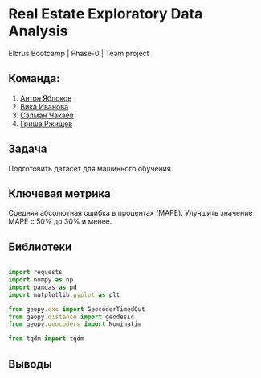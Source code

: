 # Real Estate Exploratory Data Analysis
Elbrus Bootcamp | Phase-0 | Team project


## Команда:
1. [Антон Яблоков](https://github.com/AntNikYab)
2. [Вика Иванова](https://github.com/Vikaska031)
3. [Салман Чакаев](https://github.com/veidlink)
4. [Гриша Ржищев](https://github.com/Rzhischev)

## Задача
Подготовить датасет для машинного обучения. 

## Ключевая метрика
Средняя абсолютная ошибка в процентах (MAPE). 
Улучшить значение MAPE с 50% до 30% и менее.

## Библиотеки

```typescript

import requests
import numpy as np
import pandas as pd
import matplotlib.pyplot as plt

from geopy.exc import GeocoderTimedOut
from geopy.distance import geodesic
from geopy.geocoders import Nominatim

from tqdm import tqdm
```


## Выводы
